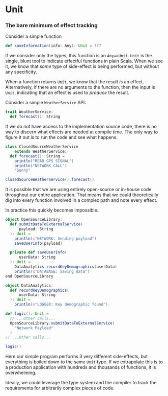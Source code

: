 # Unit

### The bare minimum of effect tracking

Consider a simple function

```scala mdoc
def saveInformation(info: Any): Unit = ???
```

If we consider only the types, this function is an `Any=>Unit`.
`Unit` is the single, blunt tool to indicate effectful functions in plain Scala.
When we see it, we know that *some* type of side-effect is being performed, but without any specificity.

When a function returns `Unit`, we know that the result *is* an effect.
Alternatively, if there are no arguments to the function, then the input is `Unit`, indicating that an effect is used to _produce_ the result.

Consider a simple `WeatherService` API:

```scala mdoc
trait WeatherService:
  def forecast(): String
```

If we do not have access to the implementation source code, there is no way to discern what effects are needed at compile time.
The only way to figure it out is to run the code and see what happens.

```scala mdoc:invisible
class ClosedSourceWeatherService
    extends WeatherService:
  def forecast(): String =
    println("READ GPS SIGNAL")
    println("NETWORK CALL")
    "Sunny"
```

```scala mdoc
ClosedSourceWeatherService().forecast()
```

It is possible that we are using entirely open-source or in-house code throughout our entire application.
That means that we could theoretically dig into every function involved in a complex path and note every effect.

In practice this quickly becomes impossible.

```scala mdoc
object OpenSourceLibrary:
  def submitDataToExternalService(
      payload: String
  ): Unit =
    println(s"NETWORK: Sending payload")
    saveUserInfo(payload)

  private def saveUserInfo(
      userData: String
  ): Unit =
    DataAnalytics.recordKeyDemographics(userData)
    println(s"DATABASE: Saving data")
end OpenSourceLibrary

object DataAnalytics:
  def recordKeyDemographics(
      userData: String
  ): Unit =
    println(s"LOGGER: Key demographic found")
```


```scala mdoc
def logic(): Unit =
  // ...Other calls...
  OpenSourceLibrary.submitDataToExternalService(
    "Network Payload"
  )
// ...Other calls...

logic()
```

Here our simple program performs 3 very different side-effects, but everything is boiled down to the same `Unit` type.
If we extrapolate this is to a production application with hundreds and thousands of functions, it is overwhelming.

Ideally, we could leverage the type system and the compiler to track the requirements for arbitrarily complex pieces of code.